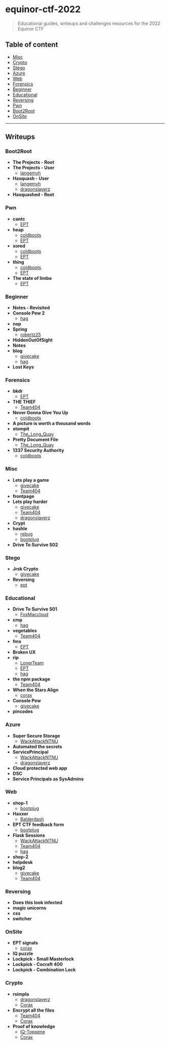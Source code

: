 
# equinor-ctf-2022
> Educational guides, writeups and challenges resources for the 2022 Equinor CTF


## Table of content
- [Misc](#misc)
- [Crypto](#crypto)
- [Stego](#stego)
- [Azure](#azure)
- [Web](#web)
- [Forensics](#forensics)
- [Beginner](#beginner)
- [Educational](#educational)
- [Reversing](#reversing)
- [Pwn](#pwn)
- [Boot2Root](#boot2root)
- [OnSite](#onsite)

---

## Writeups

### Boot2Root
 - **The Projects - Root**
 - **The Projects - User**
	 - [langemyh](/writeups/Boot2Root/The%20Projects%20-%20User/langemyh)  
 - **Haxquash - User**
	 - [langemyh](/writeups/Boot2Root/Haxquash%20-%20User/langemyh)  
	 - [dragonslayerz](/writeups/Boot2Root/Haxquash%20-%20User/dragonslayerz)  
 - **Haxquashed - Root**
### Pwn
 - **cantc**
	 - [EPT](/writeups/Pwn/cantc/EPT)  
 - **heap**
	 - [coldboots](/writeups/Pwn/heap/coldboots)  
	 - [EPT](/writeups/Pwn/heap/EPT)  
 - **xored**
	 - [coldboots](/writeups/Pwn/xored/coldboots)  
	 - [EPT](/writeups/Pwn/xored/EPT)  
 - **thing**
	 - [coldboots](/writeups/Pwn/thing/coldboots)  
	 - [EPT](/writeups/Pwn/thing/EPT)  
 - **The state of limbo**
	 - [EPT](/writeups/Pwn/The%20state%20of%20limbo/EPT)  
### Beginner
 - **Notes - Revisited**
 - **Console Pew 2**
	 - [hag](/writeups/Beginner/Console%20Pew%202/hag)  
 - **nop**
 - **Spring**
	 - [robertz25](/writeups/Beginner/Spring/robertz25)  
 - **HiddenOutOfSight**
 - **Notes**
 - **blog**
	 - [givecake](/writeups/Beginner/blog/givecake)  
	 - [hag](/writeups/Beginner/blog/hag)  
 - **Lost Keys**
### Forensics
 - **bkdr**
	 - [EPT](/writeups/Forensics/bkdr/EPT)  
 - **THE THIEF**
	 - [Team404](/writeups/Forensics/THE%20THIEF/Team404)  
 - **Never Gonna Give You Up**
	 - [coldboots](/writeups/Forensics/Never%20Gonna%20Give%20You%20Up/coldboots)  
 - **A picture is worth a thousand words**
 - **stompit**
	 - [The_Long_Quay](/writeups/Forensics/stompit/The_Long_Quay)  
 - **Pretty Document File**
	 - [The_Long_Quay](/writeups/Forensics/Pretty%20Document%20File/The_Long_Quay)  
 - **1337 Security Authority**
	 - [coldboots](/writeups/Forensics/1337%20Security%20Authority/coldboots)  
### Misc
 - **Lets play a game**
	 - [givecake](/writeups/Misc/Lets%20play%20a%20game/givecake)  
	 - [Team404](/writeups/Misc/Lets%20play%20a%20game/Team404)  
 - **frontpage**
 - **Lets play harder**
	 - [givecake](/writeups/Misc/Lets%20play%20harder/givecake)  
	 - [Team404](/writeups/Misc/Lets%20play%20harder/Team404)  
	 - [dragonslayerz](/writeups/Misc/Lets%20play%20harder/dragonslayerz)  
 - **Crypt**
 - **hashle**
	 - [rebug](/writeups/Misc/hashle/rebug)  
	 - [bootplug](/writeups/Misc/hashle/bootplug)  
 - **Drive To Survive S02**
### Stego
 - **Jrsk Crypto**
	 - [givecake](/writeups/Stego/Jrsk%20Crypto/givecake)  
 - **Reversing**
	 - [ept](/writeups/Stego/Reversing/ept)  
### Educational
 - **Drive To Survive S01**
	 - [FoxMaccloud](/writeups/Educational/Drive%20To%20Survive%20S01/FoxMaccloud)  
 - **cmp**
	 - [hag](/writeups/Educational/cmp/hag)  
 - **vegetables**
	 - [Team404](/writeups/Educational/vegetables/Team404)  
 - **fms**
	 - [EPT](/writeups/Educational/fms/EPT)  
 - **Broken UX**
 - **rip**
	 - [LonerTeam](/writeups/Educational/rip/LonerTeam)  
	 - [EPT](/writeups/Educational/rip/EPT)  
	 - [hag](/writeups/Educational/rip/hag)  
 - **the npm package**
	 - [Team404](/writeups/Educational/the%20npm%20package/Team404)  
 - **When the Stars Align**
	 - [corax](/writeups/Educational/When%20the%20Stars%20Align/corax)  
 - **Console Pew**
	 - [givecake](/writeups/Educational/Console%20Pew/givecake)  
 - **pincodes**
### Azure
 - **Super Secure Storage**
	 - [WackAttackNTNU](/writeups/Azure/Super%20Secure%20Storage/WackAttackNTNU)  
 - **Automated the secrets**
 - **ServicePrincipal**
	 - [WackAttackNTNU](/writeups/Azure/ServicePrincipal/WackAttackNTNU)  
	 - [dragonslayerz](/writeups/Azure/ServicePrincipal/dragonslayerz)  
 - **Cloud protected web app**
 - **DSC**
 - **Service Principals as SysAdmins**
### Web
 - **shop-1**
	 - [bootplug](/writeups/Web/shop-1/bootplug)  
 - **Haxxor**
	 - [Balderdash](/writeups/Web/Haxxor/Balderdash)  
 - **EPT CTF feedback form**
	 - [bootplug](/writeups/Web/EPT%20CTF%20feedback%20form/bootplug)  
 - **Flask Sessions**
	 - [WackAttackNTNU](/writeups/Web/Flask%20Sessions/WackAttackNTNU)  
	 - [Team404](/writeups/Web/Flask%20Sessions/Team404)  
	 - [hag](/writeups/Web/Flask%20Sessions/hag)  
 - **shop-2**
 - **helpdesk**
 - **blog2**
	 - [givecake](/writeups/Web/blog2/givecake)  
	 - [Team404](/writeups/Web/blog2/Team404)  
### Reversing
 - **Does this look infected**
 - **magic unicorns**
 - **css**
 - **switcher**
### OnSite
 - **EPT signals**
	 - [corax](/writeups/OnSite/EPT%20signals/corax)  
 - **IQ puzzle**
 - **Lockpick - Small Masterlock**
 - **Lockpick - Cocraft 400**
 - **Lockpick - Combination Lock**
### Crypto
 - **rsimpla**
	 - [dragonslayerz](/writeups/Crypto/rsimpla/dragonslayerz)  
	 - [Corax](/writeups/Crypto/rsimpla/Corax)  
 - **Encrypt all the files**
	 - [Team404](/writeups/Crypto/Encrypt%20all%20the%20files/Team404)  
	 - [Corax](/writeups/Crypto/Encrypt%20all%20the%20files/Corax)  
 - **Proof of knowledge**
	 - [IQ-Toppene](/writeups/Crypto/Proof%20of%20knowledge/IQ-Toppene)  
	 - [Corax](/writeups/Crypto/Proof%20of%20knowledge/Corax)  
